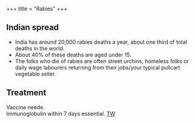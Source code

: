 +++
title = "Rabies"
+++

## Indian spread
- India has around 20,000 rabies deaths a year, about one third of total deaths in the world. 
- About 40% of these deaths are aged under 15.
- The folks who die of rabies are often street urchins, homeless folks or daily wage labourers returning from their jobs/your typical pullcart vegetable seller.

## Treatment
Vaccine neede.  
Immunoglobulin within 7 days essential.  [TW](https://x.com/DrShiva_tweets/status/1898651151240757287)
